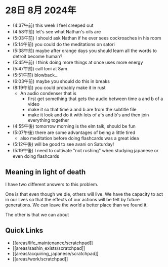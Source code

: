 # 28日 8月 2024年
- (4:37午前) this week I feel creeped out
- (4:58午前) let's see what Nathan's oils are
- (5:03午前) I should ask Nathan if he ever sees cockroaches in his room
- (5:14午前) you could do the meditations on satori
- (5:38午前) maybe after orange days you should learn all the words to detroit become human?
- (5:45午前) I think doing more things at once uses more energy
- (5:47午前) call toni at 8am
- (5:51午前) blowback...
- (6:03午前) maybe you should do this in breaks
- (8:19午前) you could probably make it in rust
  - An audio condenser that is
    - first get something that gets the audio between time a and b of a video
    - make it so that time a and b are from the subtitle file
    - make it look and do it with lots of a's and b's and then join everything together
- (4:55午後) tomorrow morning is the elm talk, should be fun
- (5:07午後) there are some advantages of being a little tired
  - also meditation before doing flashcards was a great idea
- (5:12午後) will be good to see avani on Saturday!
- (5:19午後) I need to cultivate "not rushing" when studying japanese or even doing flashcards












## Meaning in light of death
I have two different answers to this problem.

One is that even though we die, others will live. We have the capacity to act in our lives so that the effects of our actions will be felt by future generations. We can leave the world a better place than we found it.

The other is that we can about



 



## Quick Links
- [[areas/life_maintenance/scratchpad]]
- [[areas/sashin_exists/scratchpad]]
- [[areas/acquiring_japanese/scratchpad]]
- [[areas/work/scratchpad]]
